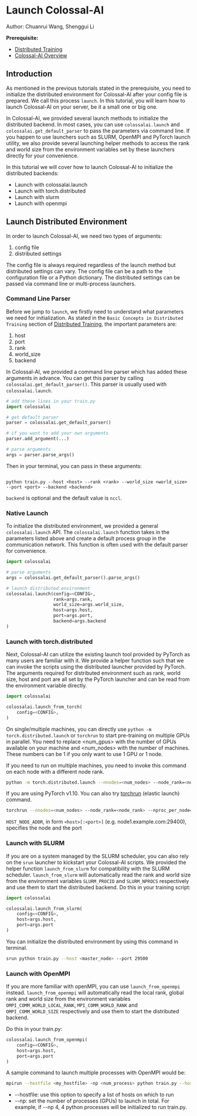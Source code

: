 # Launch Colossal-AI

Author: Chuanrui Wang, Shenggui Li

**Prerequisite:**
- [Distributed Training](../concepts/distributed_training.md)
- [Colossal-AI Overview](../concepts/colossalai_overview.md)


## Introduction

As mentioned in the previous tutorials stated in the prerequisite, you need to initialize the distributed environment
for Colossal-AI after your config file is prepared.
We call this process `launch`.
In this tutorial, you will learn how to launch Colossal-AI on your server, be it a small one or big one.

In Colossal-AI, we provided several launch methods to initialize the distributed backend. 
In most cases, you can use `colossalai.launch` and `colossalai.get_default_parser` to pass the 
parameters via command line. 
If you happen to use launchers such as SLURM, OpenMPI and PyTorch launch utility, 
we also provide several launching helper methods to access the rank and world size from the environment variables 
set by these launchers directly for your convenience.

In this tutorial we will cover how to launch Colossal-AI to initialize the distributed backends:
- Launch with colossalai.launch
- Launch with torch.distributed
- Launch with slurm
- Launch with openmpi

## Launch Distributed Environment

In order to launch Colossal-AI, we need two types of arguments:
1. config file
2. distributed settings

The config file is always required regardless of the launch method but distributed settings can vary. The config file
can be a path to the configuration file or a Python dictionary. The distributed settings can be passed via command line 
or multi-process launchers.

### Command Line Parser

Before we jump to `launch`, we firstly need to understand what parameters we need for initialization.
As stated in the `Basic Concepts in Distributed Training` section of [Distributed Training](../concepts/distributed_training.md),
the important parameters are:

1. host
2. port
3. rank
4. world_size
5. backend

In Colossal-AI, we provided a command line parser which has added these arguments in advance. You can get this parser by calling
`colossalai.get_default_parser()`. This parser is usually used with `colossalai.launch`.

```python
# add these lines in your train.py
import colossalai

# get default parser
parser = colossalai.get_default_parser()

# if you want to add your own arguments
parser.add_argument(...)

# parse arguments 
args = parser.parse_args()
```

Then in your terminal, you can pass in these arguments:
```shell

python train.py --host <host> --rank <rank> --world_size <world_size> --port <port> --backend <backend>
```

`backend` is optional and the default value is `nccl`.

### Native Launch

To initialize the distributed environment, we provided a general `colossalai.launch` API. The `colossalai.launch` function takes in the parameters
listed above and create a default process group in the communication network. This function is often used with the default 
parser for convenience.

```python
import colossalai

# parse arguments
args = colossalai.get_default_parser().parse_args()

# launch distributed environment
colossalai.launch(config=<CONFIG>,
                  rank=args.rank,
                  world_size=args.world_size,
                  host=args.host,
                  port=args.port,
                  backend=args.backend
)

```


### Launch with torch.distributed

Next, Colossal-AI can utilize the existing launch tool provided by PyTorch as many users are familiar with it. 
We provide a helper function such that we can invoke the scripts using the distributed launcher provided by PyTorch. 
The arguments required for distributed environment such as rank, world size, host and port are all set by the PyTorch 
launcher and can be read from the environment variable directly.

```python
import colossalai

colossalai.launch_from_torch(
    config=<CONFIG>,
)
```

On single/multiple machines, you can directly use `python -m torch.distributed.launch` or `torchrun` to start pre-training on multiple GPUs in parallel. 
You need to replace <num_gpus> with the number of GPUs available on your machine and <num_nodes> with the number of machines. 
These numbers can be 1 if you only want to use 1 GPU or 1 node. 

If you need to run on multiple machines, you need to invoke this command on each node with a different node rank.

```bash
python -m torch.distributed.launch --nnodes=<num_nodes> --node_rank=<node_rank> --nproc_per_node <num_gpus_per_node> --master_addr <node name> --master_port <29500> train.py
```

If you are using PyTorch v1.10.  You can also try [torchrun](https://pytorch.org/docs/stable/elastic/run.html) (elastic launch) command.
```bash
torchrun --nnodes=<num_nodes> --node_rank=<node_rank> --nproc_per_node= <num_gpus_per_node> --rdzv_endpoint=$HOST_NODE_ADDR train.py
```

`HOST_NODE_ADDR`, in form `<host>[:<port>]` (e.g. node1.example.com:29400), specifies the node and the port

### Launch with SLURM

If you are on a system managed by the SLURM scheduler, you can also rely on the `srun` launcher to kickstart your Colossal-AI scripts. 
We provided the helper function `launch_from_slurm` for compatibility with the SLURM scheduler. 
`launch_from_slurm` will automatically read the rank and world size from the environment variables `SLURM_PROCID` and `SLURM_NPROCS` respectively 
and use them to start the distributed backend.
Do this in your training script:

```python
import colossalai

colossalai.launch_from_slurm(
    config=<CONFIG>,
    host=args.host,
    port=args.port
)
```

You can initialize the distributed environment by using this command in terminal.

```bash
srun python train.py --host <master_node> --port 29500
```

### Launch with OpenMPI
If you are more familiar with openMPI, you can use `launch_from_openmpi` instead.
`launch_from_openmpi` will automatically read the local rank, global rank and world size from the environment variables 
`OMPI_COMM_WORLD_LOCAL_RANK`, `MPI_COMM_WORLD_RANK` and `OMPI_COMM_WORLD_SIZE` respectively and 
use them to start the distributed backend.

Do this in your train.py:
```python
colossalai.launch_from_openmpi(
    config=<CONFIG>,
    host=args.host,
    port=args.port
)
```

A sample command to launch multiple processes with OpenMPI would be:

```bash
mpirun --hostfile <my_hostfile> -np <num_process> python train.py --host <node name or ip> --port 29500
```

- --hostfile: use this option to specify a list of hosts on which to run
- --np: set the number of processes (GPUs) to launch in total. For example, if --np 4, 4 python processes will be initialized to run train.py.


